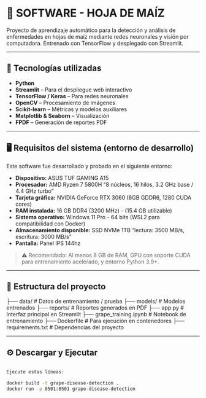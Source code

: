 # 🌽 SOFTWARE - HOJA DE MAÍZ

Proyecto de aprendizaje automático para la detección y análisis de enfermedades en hojas de maíz mediante redes neuronales y visión por computadora. Entrenado con TensorFlow y desplegado con Streamlit.

---

## 🧠 Tecnologías utilizadas

- **Python**
- **Streamlit** – Para el despliegue web interactivo
- **TensorFlow / Keras** – Para redes neuronales
- **OpenCV** – Procesamiento de imágenes
- **Scikit-learn** – Métricas y modelos auxiliares
- **Matplotlib & Seaborn** – Visualización
- **FPDF** – Generación de reportes PDF

---

## 🖥️ Requisitos del sistema (entorno de desarrollo)

Este software fue desarrollado y probado en el siguiente entorno:

- **Dispositivo:** ASUS TUF GAMING A15  
- **Procesador:** AMD Ryzen 7 5800H “8 núcleos, 16 hilos, 3.2 GHz base / 4.4 GHz turbo”  
- **Tarjeta gráfica:** NVIDIA GeForce RTX 3060 (6GB GDDR6, 1280 CUDA cores)  
- **RAM instalada:** 16 GB DDR4 (3200 MHz) - (15.4 GB utilizable)  
- **Sistema operativo:** Windows 11 Pro - 64 bits (WSL2 para compatibilidad con Docker)
- **Almacenamiento disponible:** SSD NVMe 1TB “lectura: 3500 MB/s, escritura: 3000 MB/s”  
- **Pantalla:** Panel IPS 144hz

> ⚠️ Recomendado: Al menos 8 GB de RAM, GPU con soporte CUDA para entrenamiento acelerado, y entorno Python 3.9+.

---

## 📁 Estructura del proyecto


  ├── data/ # Datos de entrenamiento / prueba
  ├── models/ # Modelos entrenados
  ├── reports/ # Reportes generados en PDF
  ├── app.py # Interfaz principal en Streamlit
  ├── grape_training.ipynb # Notebook de entrenamiento
  ├── Dockerfile # Para ejecución en contenedores
  ├── requirements.txt # Dependencias del proyecto



---

## ⚙️ Descargar y Ejecutar

```bash

Ejecute estas líneas:

docker build -t grape-disease-detection .
docker run -p 8501:8501 grape-disease-detection
